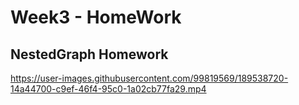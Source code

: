 # Week3 - HomeWork

## NestedGraph Homework

https://user-images.githubusercontent.com/99819569/189538720-14a44700-c9ef-46f4-95c0-1a02cb77fa29.mp4

